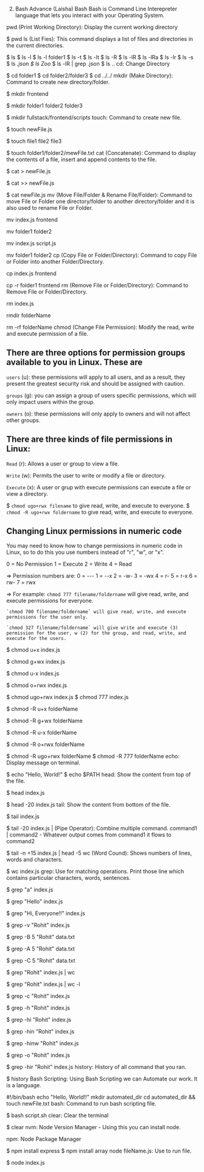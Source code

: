 2. Bash Advance (Laisha)
Bash
Bash is Command Line Interepreter language that lets you interact with your Operating System.

pwd (Print Working Directory): Display the current working directory

$ pwd
ls (List Fies): This command displays a list of files and directories in the current directories.

$ ls
$ ls -l
$ ls -l folder1
$ ls -t
$ ls -lt
$ ls -R
$ ls -lR
$ ls -lRa
$ ls -lr
$ ls -s
$ ls *.json
$ ls Zoo*
$ ls -lR | grep .json
$ ls ..
cd: Change Directory

$ cd folder1
$ cd folder2/folder3
$ cd ../../
mkdir (Make Directory): Command to create new directory/folder.

<!-- Creating one folder/directory at a time -->
$ mkdir frontend

<!-- Creating multiple folder/directory at a time -->
$ mkdir folder1 folder2 folder3

<!-- Creating Recursively folder/directory -->
$ mkdir fullstack/frontend/scripts
touch: Command to create new file.

<!-- Creating one file at a time -->
$ touch newFile.js

<!-- Creating multiple file at a time -->
$ touch file1 file2 file3

<!-- Creating Recursively file -->
$ touch folder1/folder2/mewFile.txt
cat (Concatenate): Command to display the contents of a file, insert and append contents to the file.

<!-- Insert Data to File -->
$ cat > newFile.js

<!-- Append Data to File -->
$ cat >> newFile.js

<!-- Print Data of the File File -->
$ cat newFile.js
mv (Move File/Folder & Rename File/Folder): Command to move File or Folder one directory/folder to another directory/folder and it is also used to rename File or Folder.

<!-- Moving File to Another Folder/Directory -->
mv index.js frontend

<!-- Moving Folder to Another Folder/Directory -->
mv folder1 folder2

<!-- Renaming File -->
mv index.js script.js

<!-- Renaming Folder -->
mv folder1 folder2
cp (Copy File or Folder/Directory): Command to copy File or Folder into another Folder/Directory.

<!-- Copy File to Another Folder/Directory -->
cp index.js frontend

<!-- Copy Folder to Another Folder/Directory -->
cp -r folder1 frontend
rm (Remove File or Folder/Directory): Command to Remove File or Folder/Directory.

<!-- Remove File -->
rm index.js

<!-- Remove Empty Folder/Directory -->
rmdir folderName

<!-- Remove Empty Folder/Directory of Folder with Content -->
rm -rf folderName
chmod (Change File Permission): Modify the read, write and execute permission of a file.

## There are three options for permission groups available to you in Linux. These are

`users` (u): these permissions will apply to all users, and as a result, they present the greatest security risk and should be assigned with caution.

`groups` (g): you can assign a group of users specific permissions, which will only impact users within the group.

`owners` (o): these permissions will only apply to owners and will not affect other groups.


## There are three kinds of file permissions in Linux:

`Read` (r): Allows a user or group to view a file.

`Write` (w): Permits the user to write or modify a file or directory.

`Execute` (x): A user or grup with execute permissions can execute a file or view a directory.

$ `chmod ugo+rwx filename` to give read, write, and execute to everyone.
$ `chmod -R ugo+rwx foldername` to give read, write, and execute to everyone.

## Changing Linux permissions in numeric code

You may need to know how to change permissions in numeric code in Linux, so to do this you use numbers instead of "r", "w", or "x".

0 = No Permission
1 = Execute
2 = Write
4 = Read

=> Permission numbers are:
0 = ---
1 = --x
2 = -w-
3 = -wx
4 = r-
5 = r-x
6 = rw-
7 = rwx

=> For example:
    `chmod 777 filename/foldername` will give read, write, and execute permissions for everyone.

    `chmod 700 filename/foldername` will give read, write, and execute permissions for the user only.

    `chmod 327 filename/foldername` will give write and execute (3) permission for the user, w (2) for the group, and read, write, and execute for the users.
<!-- For File -->
<!-- Add execute permission for users -->
$ chmod u+x index.js
<!-- Add write and execute permission for groups -->
$ chmod g+wx index.js
<!-- Remove execute permission for users -->
$ chmod u-x index.js
<!-- Add read, write & execute permission for owners -->
$ chmod o+rwx index.js
<!-- Add read, write & execute permission for all(users, groups & owners) -->
$ chmod ugo+rwx index.js
$ chmod 777 index.js

<!-- For Folder/Directory -->
<!-- Add execute permission for users -->
$ chmod -R u+x folderName
<!-- Add write and execute permission for groups -->
$ chmod -R g+wx folderName
<!-- Remove execute permission for users -->
$ chmod -R u-x folderName
<!-- Add read, write & execute permission for owners -->
$ chmod -R o+rwx folderName
<!-- Add read, write & execute permission for all(users, groups & owners) -->
$ chmod -R ugo+rwx folderName
$ chmod -R 777 folderName
echo: Display message on terminal.

$ echo "Hello, World!"
$ echo $PATH
head: Show the content from top of the file.

<!-- Bydefault show first 10 rows -->
$ head index.js

<!-- Show first 20 rows -->
$ head -20 index.js
tail: Show the content from bottom of the file.

<!-- Bydefault show last 10 rows -->
$ tail index.js

<!-- Show last 20 rows -->
$ tail -20 index.js
| (Pipe Operator): Combine multiple command. command1 | command2 - Whatever output comes from command1 it flows to command2

<!-- gives 5 rows after 15th rows - means shows lines 16 to 20 -->
$ tail -n +15 index.js | head -5
wc (Word Cound): Shows numbers of lines, words and characters.

<!-- print numbers of lines, words and characters of index.js file -->
$ wc index.js
grep: Use for matching operations. Print those line which contains particular characters, words, sentences.

<!-- print all line which contains character 'a' -->
$ grep "a" index.js

<!-- print all line which contains word 'Hello' -->
$ grep "Hello" index.js

<!-- print all line which contains sentence 'Hi, Everyone!!' -->
$ grep "Hi, Everyone!!" index.js

<!-- Print all lines which does not contains Rohit -->
$ grep -v "Rohit" index.js

<!-- Print before 5 lines, which line contains Rohit -->
$ grep -B 5 "Rohit" data.txt

<!-- Print after 5 lines, which line contains Rohit -->
$ grep -A 5 "Rohit" data.txt

<!-- Print before and after 5 lines, which line contains Rohit -->
$ grep -C 5 "Rohit" data.txt

<!-- print numbers of lines, words and characters of index.js file which contains word "Rohit" -->
$ grep "Rohit" index.js | wc

<!-- only occurence of a parthicular word -->
$ grep "Rohit" index.js | wc -l

<!-- Print Occurence Count -->
$ grep -c "Rohit" index.js

<!-- Print Matched Line -->
$ grep -h "Rohit" index.js

<!-- ignore case -->
$ grep -hi "Rohit" index.js

<!-- Print matched line data after ignoring case with line number -->
$ grep -hin "Rohit" index.js

<!-- Print those line which contains word "Rohit", but seperate -->
$ grep -hinw "Rohit" index.js

<!-- Print only the matched Part -->
$ grep -o "Rohit" index.js

<!-- For current directory -->
$ grep -hir "Rohit" index.js
history: History of all command that you ran.

$ history
Bash Scripting: Using Bash Scripting we can Automate our work. It is a language.

<!-- script.sh -->

#!/bin/bash
echo "Hello, World!!"
mkdir automated_dir
cd automated_dir && touch newFile.txt
bash: Command to run bash scripting file.

<!-- Run the script.sh file - first it will print "Hello, World", then it will create a folder autemated_dir and after that it will move to automated_dir folder and create newFile.txt inside that folder. -->
$ bash script.sh
clear: Clear the terminal

$ clear
nvm: Node Version Manager - Using this you can install node.

npm: Node Package Manager

$ npm install express
$ npm install array
node fileName.js: Use to run file.

$ node index.js
